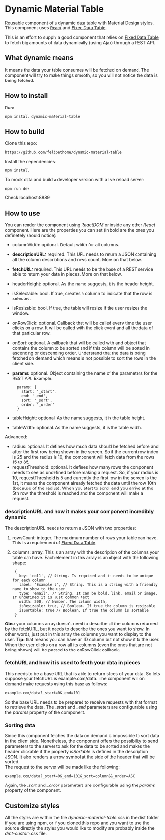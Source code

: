 # Dynamic Material Table
Reusable component of a dynamic data table with Material Design styles. This component uses [React](https://facebook.github.io/react/) and [Fixed Data Table](https://facebook.github.io/fixed-data-table/).  
  
This is an effort to supply a good component that relies on [Fixed Data Table](https://facebook.github.io/fixed-data-table/) to fetch big amounts of data dynamically (using Ajax) through a REST API.

## What dynamic means
It means the data your table consumes will be fetched on demand. The component will try to make things smooth, so you will not notice the data is being fetched.

## How to install
Run:

    npm install dynamic-material-table

## How to build
Clone this repo:
    
    https://github.com/felipethome/dynamic-material-table

Install the dependencies:
    
    npm install

To mock data and build a developer version with a live reload server:
    
    npm run dev

Check localhost:8889

## How to use
You can render the component using *ReactDOM* or inside any other *React* component.
Here are the properties you can set (in bold are the ones you definetely should notice):

* columnWidth: optional. Default width for all columns.
* **descriptionURL:** required. This URL needs to return a JSON containing all the column descriptions and rows count. More on that below.
* **fetchURL:** required. This URL needs to be the base of a REST service able to return your data in pieces. More on that below.
* headerHeight: optional. As the name suggests, it is the header height.
* isSelectable: bool. If true, creates a column to indicate that the row is selected.
* isResizable: bool. If true, the table will resize if the user resizes the window.
* onRowClick: optional. Callback that will be called every time the user clicks on a row. It will be called with the click event and all the data of that particular row.
* onSort: optional. A callback that will be called with and object that contains the column to be sorted and if this column will be sorted in ascending or descending order. Understand that the data is being fetched on demand which means is not possible to sort the rows in the client side.
* **params:** optional. Object containing the name of the parameters for the REST API. Example:

        params: {
          start: '_start',
          end: '_end',
          sort: '_sort',
          order: '_order'
        }
* tableHeight: optional. As the name suggests, it is the table height.
* tableWidth: optional. As the name suggests, it is the table width.

Advanced:

* radius: optional. It defines how much data should be fetched before and after the first row being shown in the screen. So if the current row index is 25 and the radius is 10, the component will fetch data from the rows 15 to 35.
* requestThreshold: optional. It defines how many rows the component needs to see as undefined before making a request. So, if your radius is 10, requestThreshold is 5 and currently the first row in the screen is the 1st, it means the component already fetched the data until the row 10th (because of the radius). When you start to scroll and you arrive at the 5th row, the threshold is reached and the component will make a request.

### descriptionURL and how it makes your component incredibly dynamic
The descriptionURL needs to return a JSON with two properties:

1. rowsCount: integer. The maximum number of rows your table can have. This is a requirement of [Fixed Data Table](https://facebook.github.io/fixed-data-table/).
2. columns: array. This is an array with the description of the columns your table can have. Each element in this array is an object with the following shape:
    
        {
          key: 'col1', // String. Is required and it needs to be unique for each column
          label: 'Example 1', // String. This is a string with a friendly name to show to the user
          type: 'email', // String. It can be bold, link, email or image. If undefined it is just common text
          width: 200, // Number. The column width,
          isResizable: true, // Boolean. If true the column is resizable
          isSortable: true // Boolean. If true the column is sortable
        }
**Obs:** your columns array doesn't need to describe all the columns returned by the fetchURL, but it needs to describe the ones you want to show. In other words, just put in this array the columns you want to display to the user.
**Tip:** that means you can have an ID column but not show it to the user. When the user clicks on a row all its columns (even the ones that are not being shown) will be passed to the onRowClick callback.

### fetchURL and how it is used to fecth your data in pieces
This needs to be a base URL that is able to return slices of your data. So lets suppose your fetchURL is example.com/data. The component will on demand make requests using this base as follows:
    
    example.com/data?_start=0&_end=101

So the base URL needs to be prepared to receive requests with that format to retrieve the data. The *_start* and *_end* parameters are configurable using the *params* property of the component.

### Sorting data
Since this component fetches the data on demand is impossible to sort data in the client side. Nonetheless, the component offers the possibility to send parameters to the server to ask for the data to be sorted and makes the header clickable if the property *isSortable* is defined in the description JSON. It also renders a arrow symbol at the side of the header that will be sorted.  
The request to the server will be made like the following:

    example.com/data?_start=0&_end=101&_sort=column1&_order=ASC

Again, the *_sort* and *_order* parameters are configurable using the *params* property of the component.

## Customize styles
All the styles are within the file *dynamic-material-table.css* in the dist folder if you are using npm, or if you cloned this repo and you want to use the source directly the styles you would like to modify are probably inside the *dmt-custom.css* file.